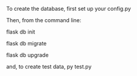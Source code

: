 To create the database, first set up your config.py

Then, from the command line:

flask db init

flask db migrate

flask db upgrade

and, to create test data, py test.py